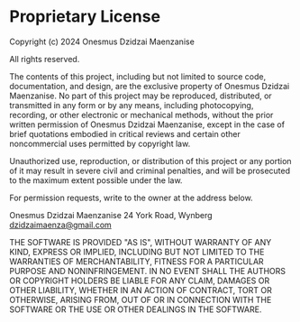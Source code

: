 # Proprietary License

Copyright (c) 2024 Onesmus Dzidzai Maenzanise

All rights reserved.

The contents of this project, including but not limited to source code, documentation, and design, are the exclusive property of Onesmus Dzidzai Maenzanise. No part of this project may be reproduced, distributed, or transmitted in any form or by any means, including photocopying, recording, or other electronic or mechanical methods, without the prior written permission of Onesmus Dzidzai Maenzanise, except in the case of brief quotations embodied in critical reviews and certain other noncommercial uses permitted by copyright law.

Unauthorized use, reproduction, or distribution of this project or any portion of it may result in severe civil and criminal penalties, and will be prosecuted to the maximum extent possible under the law.

For permission requests, write to the owner at the address below.

Onesmus Dzidzai Maenzanise
24 York Road, Wynberg
dzidzaimaenza@gmail.com

THE SOFTWARE IS PROVIDED "AS IS", WITHOUT WARRANTY OF ANY KIND, EXPRESS OR IMPLIED, INCLUDING BUT NOT LIMITED TO THE WARRANTIES OF MERCHANTABILITY, FITNESS FOR A PARTICULAR PURPOSE AND NONINFRINGEMENT. IN NO EVENT SHALL THE AUTHORS OR COPYRIGHT HOLDERS BE LIABLE FOR ANY CLAIM, DAMAGES OR OTHER LIABILITY, WHETHER IN AN ACTION OF CONTRACT, TORT OR OTHERWISE, ARISING FROM, OUT OF OR IN CONNECTION WITH THE SOFTWARE OR THE USE OR OTHER DEALINGS IN THE SOFTWARE.
